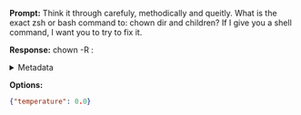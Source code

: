 **Prompt:**
Think it through carefuly, methodically and queitly. What is the exact zsh or bash command to: chown dir and children? If I give you a shell command, I want you to try to fix it.

**Response:**
chown -R <user>:<group> <directory>

<details><summary>Metadata</summary>

- Duration: 1016 ms
- Datetime: 2023-08-06T14:57:08.170107
- Model: gpt-3.5-turbo-0613

</details>

**Options:**
```json
{"temperature": 0.0}
```

